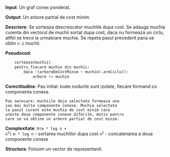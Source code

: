 __Input__: Un graf conex ponderat.

__Output__: Un arbore partial de cost minim.

__Descriere__: Se sorteaza descrescator muchiile dupa cost.
Se adauga muchia curenta din vectorul de muchii sortat
dupa cost, daca nu formeaza un ciclu, altfel se trece
la urmatoare muchie. Se repeta pasul precedent pana se
obtin `n-1` muchii.

__Pseudocod__:
```python
    sorteaza(muchii)
    pentru_fiecare muchie din muchii:
        daca !(arboreDeCostMinim + muchie).areCiclu():
            arbore += muchie
```

__Corectitudine__: 
    Pas initial: toate nodurile sunt izolate, fiecare
    formand co componenta conexa.

    Pas oarecare: muchiile deja selectate formeaza una
    sau mai multe componente conexe. Muchia selectata
    la pasul curent este muchia de cost minim care 
    uneste doua componente conexe diferite, motiv pentru
    care se va obtine un arbore partial de cost minim.

__Complexitate__:
    <code>O(m * log n + n<sup>2</sup>)</code>
    `m * log n` - sortarea muchiilor dupa cost
    <code>n<sup>2</sup></code> - concatenarea a doua componente conexe

__Structura__:
    Folosim un vector de reprezentanti.